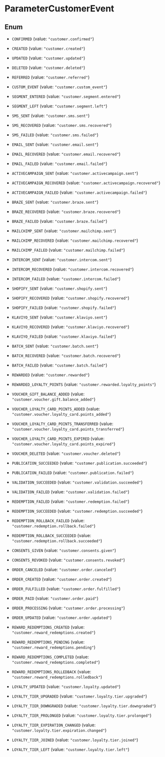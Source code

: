 

# ParameterCustomerEvent

## Enum


* `CONFIRMED` (value: `"customer.confirmed"`)

* `CREATED` (value: `"customer.created"`)

* `UPDATED` (value: `"customer.updated"`)

* `DELETED` (value: `"customer.deleted"`)

* `REFERRED` (value: `"customer.referred"`)

* `CUSTOM_EVENT` (value: `"customer.custom_event"`)

* `SEGMENT_ENTERED` (value: `"customer.segment.entered"`)

* `SEGMENT_LEFT` (value: `"customer.segment.left"`)

* `SMS_SENT` (value: `"customer.sms.sent"`)

* `SMS_RECOVERED` (value: `"customer.sms.recovered"`)

* `SMS_FAILED` (value: `"customer.sms.failed"`)

* `EMAIL_SENT` (value: `"customer.email.sent"`)

* `EMAIL_RECOVERED` (value: `"customer.email.recovered"`)

* `EMAIL_FAILED` (value: `"customer.email.failed"`)

* `ACTIVECAMPAIGN_SENT` (value: `"customer.activecampaign.sent"`)

* `ACTIVECAMPAIGN_RECOVERED` (value: `"customer.activecampaign.recovered"`)

* `ACTIVECAMPAIGN_FAILED` (value: `"customer.activecampaign.failed"`)

* `BRAZE_SENT` (value: `"customer.braze.sent"`)

* `BRAZE_RECOVERED` (value: `"customer.braze.recovered"`)

* `BRAZE_FAILED` (value: `"customer.braze.failed"`)

* `MAILCHIMP_SENT` (value: `"customer.mailchimp.sent"`)

* `MAILCHIMP_RECOVERED` (value: `"customer.mailchimp.recovered"`)

* `MAILCHIMP_FAILED` (value: `"customer.mailchimp.failed"`)

* `INTERCOM_SENT` (value: `"customer.intercom.sent"`)

* `INTERCOM_RECOVERED` (value: `"customer.intercom.recovered"`)

* `INTERCOM_FAILED` (value: `"customer.intercom.failed"`)

* `SHOPIFY_SENT` (value: `"customer.shopify.sent"`)

* `SHOPIFY_RECOVERED` (value: `"customer.shopify.recovered"`)

* `SHOPIFY_FAILED` (value: `"customer.shopify.failed"`)

* `KLAVIYO_SENT` (value: `"customer.klaviyo.sent"`)

* `KLAVIYO_RECOVERED` (value: `"customer.klaviyo.recovered"`)

* `KLAVIYO_FAILED` (value: `"customer.klaviyo.failed"`)

* `BATCH_SENT` (value: `"customer.batch.sent"`)

* `BATCH_RECOVERED` (value: `"customer.batch.recovered"`)

* `BATCH_FAILED` (value: `"customer.batch.failed"`)

* `REWARDED` (value: `"customer.rewarded"`)

* `REWARDED_LOYALTY_POINTS` (value: `"customer.rewarded.loyalty_points"`)

* `VOUCHER_GIFT_BALANCE_ADDED` (value: `"customer.voucher.gift.balance_added"`)

* `VOUCHER_LOYALTY_CARD_POINTS_ADDED` (value: `"customer.voucher.loyalty_card.points_added"`)

* `VOUCHER_LOYALTY_CARD_POINTS_TRANSFERRED` (value: `"customer.voucher.loyalty_card.points_transferred"`)

* `VOUCHER_LOYALTY_CARD_POINTS_EXPIRED` (value: `"customer.voucher.loyalty_card.points_expired"`)

* `VOUCHER_DELETED` (value: `"customer.voucher.deleted"`)

* `PUBLICATION_SUCCEEDED` (value: `"customer.publication.succeeded"`)

* `PUBLICATION_FAILED` (value: `"customer.publication.failed"`)

* `VALIDATION_SUCCEEDED` (value: `"customer.validation.succeeded"`)

* `VALIDATION_FAILED` (value: `"customer.validation.failed"`)

* `REDEMPTION_FAILED` (value: `"customer.redemption.failed"`)

* `REDEMPTION_SUCCEEDED` (value: `"customer.redemption.succeeded"`)

* `REDEMPTION_ROLLBACK_FAILED` (value: `"customer.redemption.rollback.failed"`)

* `REDEMPTION_ROLLBACK_SUCCEEDED` (value: `"customer.redemption.rollback.succeeded"`)

* `CONSENTS_GIVEN` (value: `"customer.consents.given"`)

* `CONSENTS_REVOKED` (value: `"customer.consents.revoked"`)

* `ORDER_CANCELED` (value: `"customer.order.canceled"`)

* `ORDER_CREATED` (value: `"customer.order.created"`)

* `ORDER_FULFILLED` (value: `"customer.order.fulfilled"`)

* `ORDER_PAID` (value: `"customer.order.paid"`)

* `ORDER_PROCESSING` (value: `"customer.order.processing"`)

* `ORDER_UPDATED` (value: `"customer.order.updated"`)

* `REWARD_REDEMPTIONS_CREATED` (value: `"customer.reward_redemptions.created"`)

* `REWARD_REDEMPTIONS_PENDING` (value: `"customer.reward_redemptions.pending"`)

* `REWARD_REDEMPTIONS_COMPLETED` (value: `"customer.reward_redemptions.completed"`)

* `REWARD_REDEMPTIONS_ROLLEDBACK` (value: `"customer.reward_redemptions.rolledback"`)

* `LOYALTY_UPDATED` (value: `"customer.loyalty.updated"`)

* `LOYALTY_TIER_UPGRADED` (value: `"customer.loyalty.tier.upgraded"`)

* `LOYALTY_TIER_DOWNGRADED` (value: `"customer.loyalty.tier.downgraded"`)

* `LOYALTY_TIER_PROLONGED` (value: `"customer.loyalty.tier.prolonged"`)

* `LOYALTY_TIER_EXPIRATION_CHANGED` (value: `"customer.loyalty.tier.expiration.changed"`)

* `LOYALTY_TIER_JOINED` (value: `"customer.loyalty.tier.joined"`)

* `LOYALTY_TIER_LEFT` (value: `"customer.loyalty.tier.left"`)



